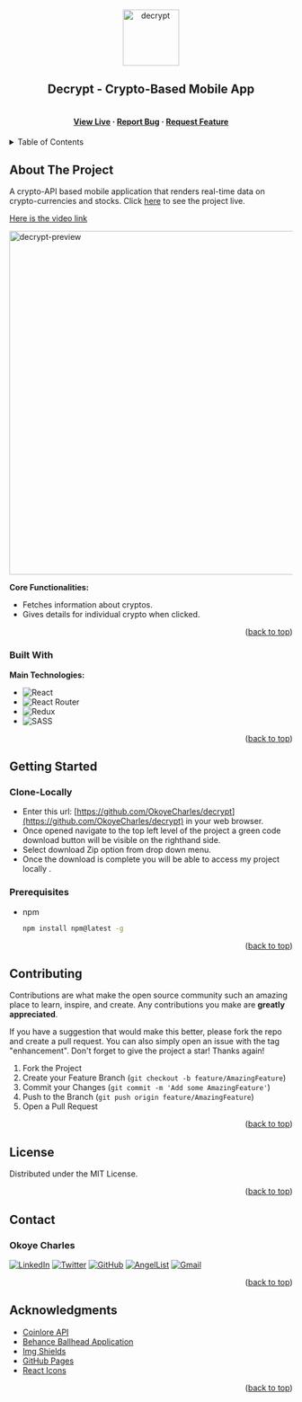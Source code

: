 <a name="readme-top"></a>
<!-- PROJECT LOGO -->
<br />
<div align="center">
  <a href="https://github.com/OkoyeCharles/amazon-clone">
    <img src="https://user-images.githubusercontent.com/102174805/187617251-11e87a96-c8f2-4258-be7e-62df0ec34166.png" alt="decrypt" width="100">
  </a>

  <h2 align="center">Decrypt - Crypto-Based Mobile App</h2>

  <h4 align="center">  
    <br />
    <a href="https://charles-decrypt.netlify.app" target="_blank">View Live</a>
    ·
    <a href="https://github.com/OkoyeCharles/decrypt/issues/new" target="_blank">Report Bug</a>
    ·
    <a href="https://github.com/OkoyeCharles/decrypt/issues/new" target="_blank">Request Feature</a>
  </h4>
</div>

<!-- TABLE OF CONTENTS -->
<details>
  <summary>Table of Contents</summary>
  <ol>
    <li>
      <a href="#about-the-project">About The Project</a>
      <ul>
        <li><a href="#built-with">Built With</a></li>
      </ul>
    </li>
    <li>
      <a href="#getting-started">Getting Started</a>
      <ul>
        <li><a href="#clone-locally">Clone Locally</a></li>
        <li><a href="#prerequisites">Prerequisites</a></li>
      </ul>
    </li>
    <li><a href="#contributing">Contributing</a></li>
    <li><a href="#license">License</a></li>
    <li><a href="#contact">Contact</a></li>
    <li><a href="#acknowledgments">Acknowledgments</a></li>
  </ol>
</details>



<!-- ABOUT THE PROJECT -->
## About The Project

A crypto-API based mobile application that renders real-time data on crypto-currencies and stocks. Click [here](https://charles-decrypt.netlify.app) to see the project live.

[Here is the video link](https://www.loom.com/share/4c26b65b003547078f81b6cfa3fb85e7)

<img width="612" alt="decrypt-preview" src="https://user-images.githubusercontent.com/102174805/187620128-5047a990-dd65-4017-9e41-8673be6daefc.png">

**Core Functionalities:**
* Fetches information about cryptos.
* Gives details for individual crypto when clicked.

<p align="right">(<a href="#readme-top">back to top</a>)</p>

### Built With

**Main Technologies:**

* ![React](https://img.shields.io/badge/react-%2320232a.svg?style=for-the-badge&logo=react&logoColor=%2361DAFB)
* ![React Router](https://img.shields.io/badge/React_Router-CA4245?style=for-the-badge&logo=react-router&logoColor=white)
* ![Redux](https://img.shields.io/badge/redux-%23593d88.svg?style=for-the-badge&logo=redux&logoColor=white)
* ![SASS](https://img.shields.io/badge/SASS-hotpink.svg?style=for-the-badge&logo=SASS&logoColor=white)

<p align="right">(<a href="#readme-top">back to top</a>)</p>



<!-- GETTING STARTED -->
## Getting Started

### Clone-Locally
- Enter this url: [https://github.com/OkoyeCharles/decrypt](https://github.com/OkoyeCharles/decrypt) in your web browser.
- Once opened navigate to the top left level of the project a green code download button will be visible on the righthand side.
- Select download Zip option from drop down menu.
- Once the download is complete you will be able to access my project locally . 

### Prerequisites
* npm
  ```sh
  npm install npm@latest -g
  ```

<p align="right">(<a href="#readme-top">back to top</a>)</p>

<!-- CONTRIBUTING -->
## Contributing

Contributions are what make the open source community such an amazing place to learn, inspire, and create. Any contributions you make are **greatly appreciated**.

If you have a suggestion that would make this better, please fork the repo and create a pull request. You can also simply open an issue with the tag "enhancement".
Don't forget to give the project a star! Thanks again!

1. Fork the Project
2. Create your Feature Branch (`git checkout -b feature/AmazingFeature`)
3. Commit your Changes (`git commit -m 'Add some AmazingFeature'`)
4. Push to the Branch (`git push origin feature/AmazingFeature`)
5. Open a Pull Request

<p align="right">(<a href="#readme-top">back to top</a>)</p>

<!-- LICENSE -->
## License

Distributed under the MIT License.

<p align="right">(<a href="#readme-top">back to top</a>)</p>

<!-- CONTACT -->
## Contact
### Okoye Charles

[![LinkedIn](https://img.shields.io/badge/linkedin-%230077B5.svg?style=for-the-badge&logo=linkedin&logoColor=white)](https://www.linkedin.com/in/charles-k-okoye/) 
[![Twitter](https://img.shields.io/badge/Twitter-%231DA1F2.svg?style=for-the-badge&logo=Twitter&logoColor=white)](https://twitter.com/okoyecharles_) 
[![GitHub](https://img.shields.io/badge/github-%23121011.svg?style=for-the-badge&logo=github&logoColor=white)](https://github.com/OkoyeCharles/) 
[![AngelList](https://img.shields.io/badge/AngelList-%23D4D4D4.svg?style=for-the-badge&logo=AngelList&logoColor=black)](https://angel.co/u/charles-k-okoye) 
[![Gmail](https://img.shields.io/badge/Gmail-D14836?style=for-the-badge&logo=gmail&logoColor=white)](mailto:okoyecharles509@gmail.com)

<p align="right">(<a href="#readme-top">back to top</a>)</p>


<!-- ACKNOWLEDGMENTS -->
## Acknowledgments

* [Coinlore API](https://api.coinlore.net/)
* [Behance Ballhead Application](https://www.behance.net/gallery/31579789/Ballhead-App-(Free-PSDs))
* [Img Shields](https://shields.io)
* [GitHub Pages](https://pages.github.com)
* [React Icons](https://react-icons.github.io/react-icons/search)

<p align="right">(<a href="#readme-top">back to top</a>)</p>
